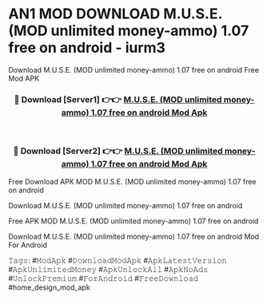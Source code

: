 # AN1 MOD DOWNLOAD M.U.S.E. (MOD unlimited money-ammo) 1.07 free on android - iurm3
Download M.U.S.E. (MOD unlimited money-ammo) 1.07 free on android Free Mod APK

<div align="center">
<h3>🔴 Download [Server1] 👉👉 <a href="https://apk-comot.site?title=M.U.S.E._(MOD_unlimited_money-ammo)_1.07_free_on_android">M.U.S.E. (MOD unlimited money-ammo) 1.07 free on android Mod Apk</a></h3><br>

<h3>🔴 Download [Server2] 👉👉 <a href="https://apk-comot.site?title=M.U.S.E._(MOD_unlimited_money-ammo)_1.07_free_on_android">M.U.S.E. (MOD unlimited money-ammo) 1.07 free on android Mod Apk</a></h3>
</div>


Free Download APK MOD M.U.S.E. (MOD unlimited money-ammo) 1.07 free on android

Download M.U.S.E. (MOD unlimited money-ammo) 1.07 free on android 

Free APK MOD M.U.S.E. (MOD unlimited money-ammo) 1.07 free on android 

Download M.U.S.E. (MOD unlimited money-ammo) 1.07 free on android Mod For Android

𝚃𝚊𝚐𝚜: #𝙼𝚘𝚍𝙰𝚙𝚔 #𝙳𝚘𝚠𝚗𝚕𝚘𝚊𝚍𝙼𝚘𝚍𝙰𝚙𝚔 #𝙰𝚙𝚔𝙻𝚊𝚝𝚎𝚜𝚝𝚅𝚎𝚛𝚜𝚒𝚘𝚗 #𝙰𝚙𝚔𝚄𝚗𝚕𝚒𝚖𝚒𝚝𝚎𝚍𝙼𝚘𝚗𝚎𝚢 #𝙰𝚙𝚔𝚄𝚗𝚕𝚘𝚌𝚔𝙰𝚕𝚕 #𝙰𝚙𝚔𝙽𝚘𝙰𝚍𝚜 #𝚄𝚗𝚕𝚘𝚌𝚔𝙿𝚛𝚎𝚖𝚒𝚞𝚖 #𝙵𝚘𝚛𝙰𝚗𝚍𝚛𝚘𝚒𝚍 #𝙵𝚛𝚎𝚎𝙳𝚘𝚠𝚗𝚕𝚘𝚊𝚍 #home_design_mod_apk